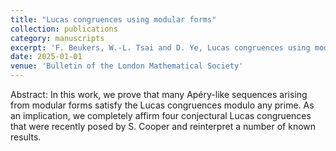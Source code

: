 ```yaml
---
title: "Lucas congruences using modular forms"
collection: publications
category: manuscripts
excerpt: 'F. Beukers, W.-L. Tsai and D. Ye, Lucas congruences using modular forms, Bulletin of the London Mathematical Society, 57 (2025), 69-78'
date: 2025-01-01
venue: 'Bulletin of the London Mathematical Society'
---
```


Abstract: In this work, we prove that many Apéry-like sequences arising from modular forms satisfy the Lucas congruences modulo any prime. As an implication, we completely affirm four conjectural Lucas congruences that were recently posed by S. Cooper and reinterpret a number of known results.
